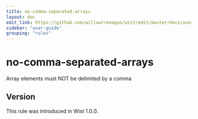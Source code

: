 ```yaml
---
title: no-comma-separated-arrays
layout: doc
edit_link: https://github.com/willowtreeapps/wist/edit/master/docs/user-guide/rules/no-comma-separated-arrays
sidebar: "user-guide"
grouping: "rules"
---
```


# no-comma-separated-arrays

Array elements must NOT be delimited by a comma

## Version
This rule was introduced in Wist 1.0.0.
